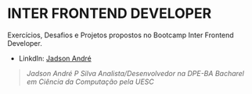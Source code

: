 # **INTER FRONTEND DEVELOPER**


Exercícios, Desafios e Projetos propostos no Bootcamp Inter Frontend Developer.






- LinkdIn: [Jadson André](https://br.linkedin.com/in/jadson-andre)


>*Jadson André P Silva*
>*Analista/Desenvolvedor na DPE-BA*
>*Bacharel em Ciência da Computação pela UESC*
